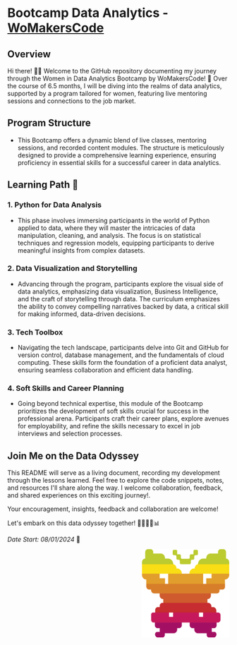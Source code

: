 # Bootcamp Data Analytics - [WoMakersCode](https://womakerscode.org/data-analytics/)



## Overview

Hi there! 👋🏻
Welcome to the GitHub repository documenting my journey through the Women in Data Analytics Bootcamp by WoMakersCode! 🌟 Over the course of 6.5 months, I will be diving into the realms of data analytics, supported by a program tailored for women, featuring live mentoring sessions and connections to the job market.

## Program Structure 

- This Bootcamp offers a dynamic blend of live classes, mentoring sessions, and recorded content modules. The structure is meticulously designed to provide a comprehensive learning experience, ensuring proficiency in essential skills for a successful career in data analytics.

## Learning Path 🎯

### 1. Python for Data Analysis

- This phase involves immersing participants in the world of Python applied to data, where they will master the intricacies of data manipulation, cleaning, and analysis. The focus is on statistical techniques and regression models, equipping participants to derive meaningful insights from complex datasets.

### 2. Data Visualization and Storytelling

- Advancing through the program, participants explore the visual side of data analytics, emphasizing data visualization, Business Intelligence, and the craft of storytelling through data. The curriculum emphasizes the ability to convey compelling narratives backed by data, a critical skill for making informed, data-driven decisions.

### 3. Tech Toolbox

- Navigating the tech landscape, participants delve into Git and GitHub for version control, database management, and the fundamentals of cloud computing. These skills form the foundation of a proficient data analyst, ensuring seamless collaboration and efficient data handling.

### 4. Soft Skills and Career Planning

- Going beyond technical expertise, this module of the Bootcamp prioritizes the development of soft skills crucial for success in the professional arena. Participants craft their career plans, explore avenues for employability, and refine the skills necessary to excel in job interviews and selection processes.

## Join Me on the Data Odyssey

This README will serve as a living document, recording my development through the lessons learned. Feel free to explore the code snippets, notes, and resources I'll share along the way. I welcome collaboration, feedback, and shared experiences on this exciting journey!.

Your encouragement, insights, feedback and collaboration are welcome!

Let's embark on this data odyssey together! 🚀👩🏻‍💻📊


*Date Start: 08/01/2024* 🏁




<div align="right" padding="0px">
    <img width="200px" height="200px" title="WoMakersCode Icon" src="/src/img/womakerscode-icone.webp">
</div>